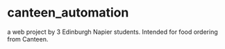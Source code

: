 # canteen_automation
a web project by 3 Edinburgh Napier students.
Intended for food ordering from Canteen.
